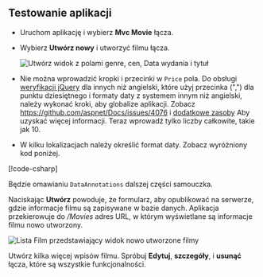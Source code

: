 
## <a name="test-the-app"></a>Testowanie aplikacji

* Uruchom aplikację i wybierz **Mvc Movie** łącza.
* Wybierz **Utwórz nowy** i utworzyć filmu łącza.

  ![Utwórz widok z polami genre, cen, Data wydania i tytuł](../../tutorials/first-mvc-app/adding-model/_static/movies.png)

* Nie można wprowadzić kropki i przecinki w `Price` pola. Do obsługi [weryfikacji jQuery](https://jqueryvalidation.org/) dla innych niż angielski, które użyj przecinka (",") dla punktu dziesiętnego i formaty daty z systemem innym niż angielski, należy wykonać kroki, aby globalize aplikacji. Zobacz https://github.com/aspnet/Docs/issues/4076 i [dodatkowe zasoby](#additional-resources) Aby uzyskać więcej informacji. Teraz wprowadź tylko liczby całkowite, takie jak 10.

<a name="displayformatdatelocal"></a>

* W kilku lokalizacjach należy określić format daty. Zobacz wyróżniony kod poniżej.

[!code-csharp[](../../tutorials/first-mvc-app/start-mvc/sample/MvcMovie/Models/MovieDateFormat.cs?name=snippet_1&highlight=2,10)]

Będzie omawianiu `DataAnnotations` dalszej części samouczka.

Naciskając **Utwórz** powoduje, że formularz, aby opublikować na serwerze, gdzie informacje filmu są zapisywane w bazie danych. Aplikacja przekierowuje do */Movies* adres URL, w którym wyświetlane są informacje filmu nowo utworzony.

![Lista Film przedstawiający widok nowo utworzone filmy](../../tutorials/first-mvc-app/adding-model/_static/h.png)

Utwórz kilka więcej wpisów filmu. Spróbuj **Edytuj**, **szczegóły**, i **usunąć** łącza, które są wszystkie funkcjonalności.
